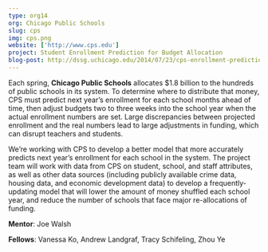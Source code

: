 ```yaml
---
type: org14
org: Chicago Public Schools
slug: cps
img: cps.png
website: ['http://www.cps.edu']
project: Student Enrollment Prediction for Budget Allocation
blog-post: http://dssg.uchicago.edu/2014/07/23/cps-enrollment-prediction.html
---
```


Each spring, **Chicago Public Schools** allocates $1.8 billion to the hundreds of public schools in its system. To determine where to distribute that money, CPS must predict next year’s enrollment for each school months ahead of time, then adjust budgets two to three weeks into the school year when the actual enrollment numbers are set. Large discrepancies between projected enrollment and the real numbers lead to large adjustments in funding, which can disrupt teachers and students.

We’re working with CPS to develop a better model that more accurately predicts next year’s enrollment for each school in the system. The project team will work with data from CPS on student, school, and staff attributes, as well as other data sources (including publicly available crime data, housing data, and economic development data) to develop a frequently-updating model that will lower the amount of money shuffled each school year, and reduce the number of schools that face major re-allocations of funding.

**Mentor**: Joe Walsh

**Fellows**: Vanessa Ko, Andrew Landgraf, Tracy Schifeling, Zhou Ye